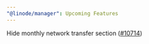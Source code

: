 ```yaml
---
"@linode/manager": Upcoming Features
---
```


Hide monthly network transfer section ([#10714](https://github.com/linode/manager/pull/10714))
